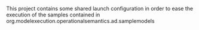 This project contains some shared launch configuration in order to ease the execution 
of the samples contained in org.modelexecution.operationalsemantics.ad.samplemodels